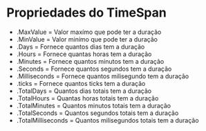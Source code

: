 # Propriedades do TimeSpan

- .MaxValue = Valor maxímo que pode ter a duração 
- .MinValue = Valor minímo que pode ter a duração
- .Days = Fornece quantos dias tem a duração
- .Hours = Fornece quantas horas tem a duração
- .Minutes = Fornece quantos minutos tem a duração
- .Seconds = Fornece quantos segundos tem a duração
- .Milliseconds = Fornece quantos milisegundo tem a duração 
- .ticks = Fornece quantos ticks tem a duração
- .TotalDays = Quantos dias totais tem a duração 
- .TotalHours = Quantas horas totais tem a duração 
- .TotalMinutes = Quantos minutos totais tem a duração
- .TotalSeconds = Quantos segundos totais tem a duração
- .TotalMilliseconds = Quantos milisegundos totais tem a duração